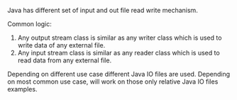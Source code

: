 Java has different set of input and out file read write mechanism.

Common logic:
1. Any output stream class is similar as any writer class which is used to write data of any external file.
2. Any input stream class is similar as any reader class which is used to read data from any external file.

Depending on different use case different Java IO files are used.
Depending on most common use case, will work on those only relative Java IO files examples.